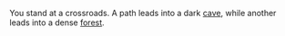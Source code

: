 You stand at a crossroads. A path leads into a dark [cave](cave.md), while another leads into a dense [forest](forest.md).
